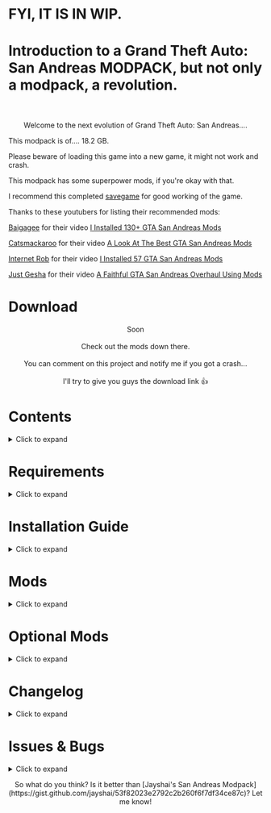 # FYI, IT IS IN WIP.
# Introduction to a Grand Theft Auto: San Andreas MODPACK, but not only a modpack, a revolution.
<h3 align="center"></h3><br>
<p align="center">
Welcome to the next evolution of Grand Theft Auto: San Andreas....
 
This modpack is of.... 18.2 GB.

Please beware of loading this game into a new game, it might not work and crash.

This modpack has some superpower mods, if you're okay with that.

I recommend this completed [savegame](https://www.gtainside.com/en/sanandreas/savegames/53374-king-of-san-andreas-100-savegame/) for good working of the game.

Thanks to these youtubers for listing their recommended mods:

[Baigagee](https://www.youtube.com/@baigagee) for their video [I Installed 130+ GTA San Andreas Mods](https://www.youtube.com/watch?v=Ajzk0Z_M6ag)

[Catsmackaroo](https://www.youtube.com/@catsmackaroo) for their video [A Look At The Best GTA San Andreas Mods](https://www.youtube.com/watch?v=BGkmM0E0Ysk&t=142s)

[Internet Rob](https://www.youtube.com/@InternetRob) for their video [I Installed 57 GTA San Andreas Mods](https://www.youtube.com/watch?v=B5relHf21lo&t=204s&pp=ygUMaW50ZXJuZXQgcm9i)

[Just Gesha](https://www.youtube.com/@justGesha) for their video [A Faithful GTA San Andreas Overhaul Using Mods](https://www.youtube.com/watch?v=XMwzzZAkZCM&t=244s&pp=ygUKanVzdCBnZXNoYQ%3D%3D)

# Download
<p align="center">Soon
<br><br>
Check out the mods down there.
<br><br>
You can comment on this project and notify me if you got a crash...
<br><br>
I'll try to give you guys the download link 👍</p>

# Contents
<details>
  <summary>Click to expand</summary>

- [Requirements](#requirements)
- [Installation Guide](#installation-guide)
- [Mods](#mods)
- [Optional Mods](#optional-mods)
- [Changelog](#changelog)
- [Issues & Bugs](#issues--bugs)
</details>

# Requirements
<details>
  <summary>Click to expand</summary>

- *Atleast 25GB of disk space*
- *Latest version of this modpack*
</details>

# Installation Guide
<details>
  <summary>Click to expand</summary>

1. Download the modpack.
2. Extract the files from the modpack into any folder of your choice.
3. Done!
<p align="right">
  <a href="#download">▲ Back to top</a></p>
</details>

# Mods
<details>
  <summary>Click to expand</summary>

(Some mods are not included in the given mod list. Please comment them here and from which folder so I can list them in this text file.)

## From CLEO folder

- [Buy Property](https://www.mixmods.com.br/2022/06/buy-property-mod-comprar-propriedades/)

- [Cheat Menu (press Ctrl+C)](https://www.gtainside.com/en/sanandreas/mods/125320-san-andreas-cheat-menu/)

- [CLEO+](https://www.mixmods.com.br/2023/10/cleoplus/)

- [Tuning Mod](https://www.mixmods.com.br/2019/06/tuning-mod/)

- [Mind Control & Possession (what?) (type 9XCTR or 1+C)](https://www.gtainside.com/en/sanandreas/mods/135757-mind-control-and-possession-v-14-pc-perfect-version/)

- [Enhance ParticleTXD](https://www.mixmods.com.br/2016/03/enhance-particletxd/)

- [Gravity Gun (type GGUN)](https://www.gtainside.com/en/sanandreas/mods/54651-gravity-gun-v1/)

- [Drug Dealer Fix](https://www.gtagarage.com/mods/show.php?id=29199)

- [L-D Luz.cs (which mod?)](https://www.mediafire.com/file/c0a4aggmlwg1qr4/L-D_Luz_%2528JuniorDjjr%2529.cs/file)

- [Life Situations](https://www.gtainside.com/en/sanandreas/mods/108394-life-situation-9-0)

- [Master Spark (press TAB+H)](https://www.gtainside.com/en/sanandreas/mods/37714-master-spark/)

- [Nearest Ped Control (press 6)](https://www.gtagarage.com/mods/show.php?id=8242)

- [New Car Wash](https://www.mixmods.com.br/2020/08/car-wash-v2-2-lava-rapido-funcional/)

- [NewOpcodes](https://www.mixmods.com.br/2020/10/newopcodes-cleo-v2-1/)

- [Hangout with Story Characters](https://www.mixmods.com.br/2020/06/hangout-with-story-characters-recrutar-personagens/)

- [RZL-Trainer (press F2)](https://www.mixmods.com.br/2021/08/rzl-trainer-cheat-menu/)

- [Stories Sprinting](https://gtaforums.com/topic/968368-stories-sprinting/)

- [Surfly (press ALT+X)](https://www.gtaall.com/gta-san-andreas/cleo/44884-surf-and-fly.html)

- [Trucks & Trailers](https://www.mixmods.com.br/2016/07/trucks-trailers-reboques-avioes-etc/)

- [Wrecking Ball (press B)](https://libertycity.net/files/gta-san-andreas/8000-wrecking-ball.html)

- [Project Urbanize (public access)](https://www.mixmods.com.br/2024/10/urbanize/)

## From GTA San Andreas directory

- [Fastman92 Limit Adjuster](https://fastman92.com/19-fastman92-limit-adjuster)

- [NoDEP](https://www.mixmods.com.br/2015/03/nodep-desativar-dep/)

- [Essentials Pack](https://www.mixmods.com.br/2019/06/sa-essentials-pack/)

- [Cheat Menu by Grinch (press Ctrl+M)](https://github.com/user-grinch/Cheat-Menu)

- [CrashInfo](https://www.mixmods.com.br/2022/09/crashinfo/)

- [CLEO](https://cleo.li/)

- [First Person (press "V" 4 times) (beta 3.5)](https://www.mixmods.com.br/2022/03/first-person-mod-primeira-pessoa/)

- [Full Stream Radar](https://www.mixmods.com.br/2015/01/full-stream-radar-fix-radar-sumindo/)

- [Gojo Satoru (type GOJO to activate and 00 to deactivate)](https://www.gtainside.com/en/sanandreas/mods/193370-update-gojo-satoru-jujutsu-kaisen-mod-new-features-amp-bug-fixes/video/1/)

- [SA 1.0 (pretty much required for all these mods)](https://www.gtaall.com/gta-san-andreas/programs/135576-gta-sa-exe-1-0-us-original-version.html)

- [Improved Vehicle Features (2.0.2) (reason at optional mods)](https://www.mixmods.com.br/2020/01/imvehft-improved-vehicle-features/)

- [Large Address](https://www.mixmods.com.br/2016/09/iii-vc-sa-largeaddress-reconhecer-3-4-gb-de-ram/)

- [Moonloader](https://www.mixmods.com.br/2020/10/moonloader/)

- [MixSets](https://www.mixmods.com.br/2022/03/sa-mixsets/)

- [Modloader](https://www.gtagarage.com/mods/show.php?id=25377)

- [Real Traffic Fix](https://www.mixmods.com.br/2022/04/real-traffic-fix/)

- [SilentPatch](https://gtaforums.com/topic/669045-silentpatch/)

- [24 Hour Timecycle](https://www.mixmods.com.br/2017/08/24h-timecycle-timecyc-dat-de-24-horas/)

- [GTA V HUD (DK22PAC VERSION)](https://gtaforums.com/topic/652697-gta5-hud-by-dk22pac/)

- [Weapon RecoilRE](https://gtaforums.com/topic/975920-asi-weaponrecoilre/)

## In moonloader folder

- [Gang Rider (press Y while in a vehicle to call your gang)](https://www.mixmods.com.br/2020/08/gang-rider-v2-carregar-mais-gangue/)

thats it lol

## In data folder

- [Real Linear Graphics](https://www.mixmods.com.br/2022/07/real-linear-graphics/)

thats it lol

## In modloader folder (BIG!)

- [4K Definitive Loadscreens](https://www.mixmods.com.br/2021/12/loadscreens-4k-definitive-artworks-widescreen-hd/)

- [Essentials Pack](https://www.mixmods.com.br/2019/06/sa-essentials-pack/)

- [3D Models in Ammu Nation](https://www.mixmods.com.br/2016/07/modelos-em-3d-na-ammu-nation/)

- [Air Traffic](https://libertycity.net/files/gta-san-andreas/25527-air-traffic-pro-v.6-final.html)

- [Atmosphere Interface Pack](https://www.mixmods.com.br/2021/01/atmosphere-interface-pack-interface-hd/)

- [Attach Vehicle](https://www.mixmods.com.br/2020/04/attach-vehicle-grudar-carros-no-packer-etc/)

- [Beta Gang Skins Added](https://www.mixmods.com.br/2020/11/beta-gang-skins-added-restaurar-gangue-beta/)

- [Blaze (type blaze then go into a car or bike and press left click to activate the power)](https://www.mediafire.com/file/h2b1e5ldwn1odxn/Blaze.cs/file)

- [Brazilian Speedbumps](https://libertycity.net/files/gta-san-andreas/139041-brazilskie-lezhachie-policejjskie.html)

- [Breakable Vending Machines](https://www.mixmods.com.br/2022/08/sa-breakeable-vending-machines/)

- [Bullet Holes](https://www.mixmods.com.br/2015/06/bullethole-buracos-de-tiros/)
 
- [Bullet View (hold shift while aiming on sniper and then shoot to see your own bullet)](https://www.mixmods.com.br/2021/02/bullet-view-ver-bala-da-sniper-em-slow-motion/)

- [Busy Pedestrians](https://www.gtainside.com/en/sanandreas/mods/192256-busy-pedestrians/)

- [Car Crash Look](https://www.mixmods.com.br/2019/04/car-crash-look-pedestres-olharem-ao-bater-o-carro/)

- [Car Dealership (available near the raiding house in recruiting the families mission)](https://www.mixmods.com.br/2020/06/car-dealership-concessionaria-de-carros/)

- [Cars Divert](https://www.mixmods.com.br/2015/03/cars-divert-v1-1-carros-desviarem-de-voce/)

- [Clever Trams](https://www.mixmods.com.br/2020/01/clever-trams-bondes-mais-inteligentes/)

- [Combat Improvement & Melee Overhaul](https://www.mixmods.com.br/2021/08/combat-improvement-and-melee-overhaul-melhorar-lutas/)

- [Cop Improved Intelligence](https://www.gtainside.com/en/sanandreas/mods/76432-police-intelligence-improvement-v2-0/)

- [Desert Drag Race Track (near Verdant Meadows)](https://www.gtainside.com/en/sanandreas/maps/26243-cleo-dragtrack-final/)

- [Enhanced Classic Graphics](https://www.mixmods.com.br/2019/10/ecg-enhanced-classic-graphics/)

- [Effects Mod](https://www.mixmods.com.br/2021/09/effects-mod-by-ezekiel-junior_djjr-efeitos-realistas/)

- [Effects Loader](https://www.mixmods.com.br/2017/04/effects-loader-instalar-efeitos-sem-substituir-arquivos/)

- [Enterable Hidden Interiors](https://www.mixmods.com.br/2021/01/enterable-hidden-interiors-entrar-em-interiores-escondidos/)

- [Enterable Vehicles](https://libertycity.net/files/gta-san-andreas/54621-enterable-vehicles-v2.0.html)

- [Fair Police](https://www.mixmods.com.br/2020/10/fair-police-v2-0-2-policiais-atacam-pedestres/)

- [Flying Stuff](https://www.mixmods.com.br/2020/02/flying-stuff-folhas-etc-caindo-pela-tela/)

- [Formal 2K Grass Textures](https://www.mixmods.com.br/2018/12/formal-2k-grass-textures-grama-hd/)

- [FxsFuncs](https://www.mixmods.com.br/2022/10/fxsfuncs/)

- [Gojo Satoru (type GOJO to activate and 00 to deactivate)](https://www.gtainside.com/en/sanandreas/mods/193370-update-gojo-satoru-jujutsu-kaisen-mod-new-features-amp-bug-fixes/video/1/)

- [Graffiti Anywhere (use your spray can and scroll through 4 graffitis and pick your chosen one, then just hold LMB and it's done)](https://www.mixmods.com.br/2020/11/graffiti-anywhere-v1-1-pichar-em-qualquer-lugar/)

- [GraphicsTweaker](https://www.mixmods.com.br/2022/09/graphicstweaker/)

- [Gravity Fix](https://www.mixmods.com.br/2018/11/gravity-fix-correcao-de-gravidade/)

- [GTA IV Carjacking Style](https://www.gtainside.com/en/sanandreas/mods/144079-gta-sa-iv-carjacking-camera-style/)

- [Gungnir (type gung and press LMB)](https://www.mediafire.com/file/8dicncbkudq90dr/Gungnir.rar/file)

- [Haisen (type haisen and press LMB)](https://www.mediafire.com/file/9swail6hk9ghhap/Haisen.rar/file)

- [Handshake Mod (aim at the person and press Y))](https://www.mixmods.com.br/2020/08/handshake-mod-aperto-de-mao/)

- [Hard Rain Remake](https://www.mixmods.com.br/2019/07/hard-rain-remake-pedestres-com-guarda-chuva/)

- [Hisouten (type hisouten and press LMB)](https://www.mediafire.com/file/lmi0imomz19yoia/Hisouten.cs/file)

- [Hoyoku (type hoyoku and press LMB)](https://www.mediafire.com/file/zyatxuczmp1u0u9/Hoyoku.rar/file)

- [Illuminated Vinewood Sign](https://www.mixmods.com.br/2021/10/illuminated-vinewood-sign-placa-de-vinewood-iluminada/)

- [IMFX (replaced some files with Combat FX Upgrade and Smooth Lensflare](https://www.mixmods.com.br/2018/09/imfx-improved-fx/)

- Improved 2DFX (included with the [Enhanced Classic Graphics](https://www.mixmods.com.br/2019/10/ecg-enhanced-classic-graphics/)) has not been found. Just install it with the [Enhanced Classic Graphics](https://www.mixmods.com.br/2019/10/ecg-enhanced-classic-graphics/).

- [Improved Streaming](https://www.mixmods.com.br/2022/04/improved-streaming/)

- [Improved and Fixed Original Vegetation](https://www.mixmods.com.br/2021/04/improved-and-fixed-original-vegetation-arvores-mais-redondas/)

- [IndieVehicles (included in Tuning Mod)](https://www.mixmods.com.br/2019/08/indievehicles/)

- [Inventory System (with installed cheat and shops)](https://www.mixmods.com.br/2022/05/inventory-system/)

- [Killing Jack (type kjack and press LMB)](https://www.mediafire.com/file/a37qnky49vv27g0/KJACK.rar/file)

- [Ladders Mod](https://www.mixmods.com.br/2022/11/ladders-mod-subir-escadas/)

- [Laevateinn (normal flame recommended) (type laevateinn and a flaming katana spawns in your hand)](https://www.mediafire.com/file/3jbf9jbhrjilra3/Laevateinn.rar/file)

- [Lamppost Insects](https://www.mixmods.com.br/2015/09/lamppost-insects-insetos-nas-luzes-dos-postes/)

- [Lighthouse Pyramid Fix](https://www.mixmods.com.br/2020/01/lighthouse-pyramid-fix-farol-e-piramide-com-luz/)

- [LS Lit Church](https://www.mixmods.com.br/2022/03/ls-lit-church-igreja-com-luzes-acesas/)

- [Lively Trailers](https://libertycity.net/files/gta-san-andreas/179872-ozhivlennye-trejjlery.html)

- [Low Life Animation](https://www.mixmods.com.br/2019/07/low-life-animation-v1-2-2-animacao-de-saude-baixa/)

- [Lunatic Cage (type lcage and press LMB)](https://www.mediafire.com/file/2278ma4bfxfxmen/Lunatic_Cage.rar/file)

- [Manual Driveby Remake (press RMB while in a car to shoot with your UZI or Tec-9 or SMG)](https://www.mixmods.com.br/2021/10/manual-driveby-remake-fixed-mirar-de-dentro-do-carro/)

- [Missing Lampposts Fix](https://www.mixmods.com.br/2022/04/missing-lampposts-fix-more-light-posts/)

- [Mobile Hands](https://www.gtainside.com/en/sanandreas/mods/168952-mobile-hands/)

- [More Radar Icons](https://www.mixmods.com.br/2022/01/more-radar-icons/)

- [No Grenade Stop](https://www.gtagarage.com/mods/show.php?id=9619)

- [Nondle (type nondle and press LMB)](https://www.mediafire.com/file/kfnc1oyggx1hjg0/Non_D_Laser.cs/file)

- [NPC Tuning](https://www.mixmods.com.br/2020/11/npc-tuning-trafego-com-carros-tunados/)

- [Oeyama (type oeyama and hold LMB)](https://www.mediafire.com/file/6z4tgac6zjlzgz0/Oeyama.cs/file)

- [Open Limit Adjuster](https://www.mixmods.com.br/2022/10/open-limit-adjuster/)

- [Original HQ Palms](https://www.mixmods.com.br/2021/03/savc-original-hq-palms-palmeiras-remasterizadas/)

- [Original Peds Vary Extended](https://www.mixmods.com.br/2021/03/original-peds-vary-peds-originais-variando-pedfuncs/)

- [Ped Tweaks](https://www.mixmods.com.br/2021/09/sa-ped-tweaks-restaurar-policiais-e-pedestres/)

- [PedFuncs](https://www.mixmods.com.br/2022/07/pedfuncs/)

- [Peds Buy Food](https://www.mixmods.com.br/2020/07/peds-buy-food-pedestres-compram-comida/)

- [PedSkills](https://www.mixmods.com.br/2022/08/pedskills/)

- [Pimp My Car Final (get into a vehicle and press 5)](https://www.gtagarage.com/mods/show.php?id=4729)

- [Planes Inertia](https://www.mixmods.com.br/2020/07/gta-sa-planes-inertia-inercia-ao-pular-do-aviao/)

- [Project Immerse Yourself (with optional)](https://www.mixmods.com.br/2022/01/project-immerse-yourself-prelight-melhorado/)

- [Proper Fixes](https://www.mixmods.com.br/2024/02/sa-proper-fixes/)

- [Proper Player Retex](https://www.mixmods.com.br/2022/04/proper-player-retex/)

- [Ragdoll Bullet Physics (type puppeter to manipulate ragdolls)](https://www.mixmods.com.br/2021/09/mod-ragdoll-bullet-physics-fix-fisica-realista/)

- [Rusty Brown's Ring Donuts Overhaul](https://www.mixmods.com.br/2020/02/rusty-browns-ring-donuts-overhaul-loja-de-donuts/)

- [Real Peds Overhaul](https://gtaforums.com/topic/933719-sa-real-peds-overhaul/)

- [Real Skybox](https://www.mixmods.com.br/2021/06/sa-real-skybox/)

- [Realistic Beach](https://www.mixmods.com.br/2020/03/praia-realista-v2-6/)

- [Realistic Car Crash Physics](https://www.gtaall.com/gta-san-andreas/mods/19840-realistic-car-crash-physics.html)

- [Realistic Population](https://www.mixmods.com.br/2021/11/sa-sade-realistic-population-more-peds-popcycle-dat/)

- [Reload Mod (type R while holding a weapon)](https://www.mixmods.com.br/2019/07/reload-mod-by-junior_djjr-recarregar-armas/)

- [Rhino Animated](https://www.mixmods.com.br/2020/09/rhino-animated-tanque-original-animado/)

- [Robbery Mod](https://www.mixmods.com.br/2019/08/24-7-robbery-roubar-lojas/)

- [RoSA Project Evolved (with Proper Player Retex) (public access)](https://www.mediafire.com/file/myuqu28ytpi3j6p/RoSA+Project+Evolved+-+July.7z/file)

- Note: RoSA Project Evolved has not unlocked the Aug version yet, so I can't provide it because you and me don't believe on Patreon's Upgrade to unlock.

- [Ryomen Sukuna (type skn to activate](https://www.gtainside.com/en/sanandreas/mods/197125-ryomen-sukuna-mod-jujutsu-kaisen/)

- [SA Cutscene Characters for gameplay](https://www.mixmods.com.br/2021/03/sa-cutscene-characters-for-gameplay-personagens-convertidos/)

- [Santa Maria Pier Extended](https://www.mixmods.com.br/2022/12/sa-santa-maria-pier-extended/)

- [SADE Big Ear Telescope](https://www.mixmods.com.br/2022/09/sa-sade-big-ear-telescope-meshsmooth-hd/)

- [Securicar Drops Money](https://www.mixmods.com.br/2018/09/securicar-drop-money-carros-forte-deixando-dinheiro/)

- [Shoes on the wires](https://www.mixmods.com.br/2019/11/shoes-on-the-wires-tenis-pendurados-nos-fios/)

- [Shoreline Waves](https://www.mixmods.com.br/2020/03/shoreline-waves-efeito-de-ondas/)

- [Sidewalk Weeds](https://www.mixmods.com.br/2022/06/sa-sidewalk-weeds-grass-proc/)

- [Simple Free Cam (press K+M to activate)](https://www.mixmods.com.br/2021/12/simple-free-cam-camera-livre/)

- [Simple Regeneration](https://www.mixmods.com.br/2021/04/iii-vc-sa-simple-regeneration/)

- [SkyGfx Extended](https://www.mixmods.com.br/2024/03/sa-skygfx/)

- [SkyGrad](https://www.mixmods.com.br/2020/01/skygrad-sky-gradient-fix-corrigir-linhas-no-ceu/)

- [Smuff Nut](https://www.gtainside.com/en/sanandreas/mods-124/197513-smuff-nut/)

- [Spread Fix](https://www.mixmods.com.br/2018/01/spread-fix-corrigir-espalhamento-dos-tiros/)

- [Street Musicians](https://libertycity.net/files/gta-san-andreas/192301-ulichnye-muzykanty-v4-0.html)

- [Subterranean Sun (type sbsun and hold LMB)](https://www.mediafire.com/file/9qwpztplk4ua1cz/Subterranean_Sun.cs/file)

- [The Birds Update](https://www.mixmods.com.br/2017/10/the-birds-update-passaros-realistas/)

- [Truck Trailer](https://www.mixmods.com.br/2020/09/truck-trailer-by-kenking-caminhoes-com-reboque/)

- [UFO Bar Lit](https://www.mixmods.com.br/2022/09/ufo-bar-lit-luz-no-disco-voador/)

- [VehFuncs](https://www.mixmods.com.br/2023/01/sa-vehfuncs/)

- [Welcome Las Venturas Sign Remastered](https://www.mixmods.com.br/2018/06/welcome-las-venturas-sign-remastered-placa-de-lv-em-hd/)

- [Wind Farm](https://www.mixmods.com.br/2022/09/sa-wind-farm-mod-cata-ventos-eolicos/)

- [Wind Project](https://www.mixmods.com.br/2022/10/wind-project/)

<p align="right">
  <a href="#download">▲ Back to top</a></p>

</details>

# Optional Mods
<details>
  <summary>Click to expand</summary>

- [Project Props](https://www.mixmods.com.br/2021/10/project-props-v2-2-mais-objetos-no-mapa/): Adds so much props to the game, making the world feel more vibrant. Removed due to a crash caused by an unknown reason.

- [TTDISA OV](https://gtaforums.com/topic/939012-things-to-do-in-san-andreas-volume-ii/): Massively overhauls the gaming experience of the game. Removed due to a crash caused by this.

- [Improved Vehicle Features V2.1.1](https://www.mixmods.com.br/2020/01/imvehft-improved-vehicle-features/): Insanely overhauls the cars in the game. Downgraded to 2.0.2 because of potential clashing with FxsFuncs, which enables Effects Mod to work.

<p align="right">
  <a href="#download">▲ Back to top</a></p>

</details>

# Changelog 
<details>
  <summary>Click to expand</summary>

# 1.0.0

Initial release

<p align="right">
  <a href="#download">▲ Back to top</a></p>

</details>

# Issues & Bugs
<details>
  <summary>Click to expand</summary>

- [ImVehFt 2.1.1](https://www.mixmods.com.br/2020/01/imvehft-improved-vehicle-features/) has problems with [FxsFuncs](https://www.mixmods.com.br/2022/10/fxsfuncs/). If it got fixed, I would have already upgraded [ImVehFt](https://www.mixmods.com.br/2020/01/imvehft-improved-vehicle-features/) from 2.0.2 to 2.1.1.

<p align="right">
  <a href="#download">▲ Back to top</a></p>

</details>

<p align="center">So what do you think? Is it better than [Jayshai's San Andreas Modpack](https://gist.github.com/jayshai/53f82023e2792c2b260f6f7df34ce87c)? Let me know!<p align="center">
